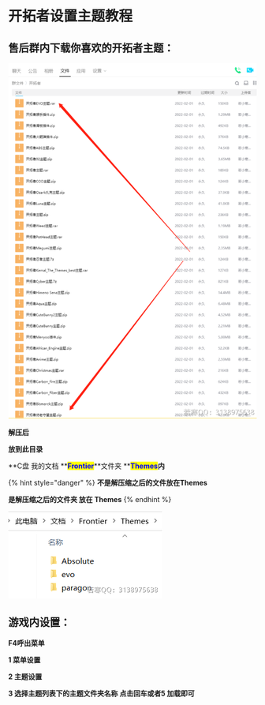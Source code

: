 # 开拓者设置主题教程

## **售后群内下载你喜欢的开拓者主题：**

****![](<../../.gitbook/assets/image (33) (1).png>)****

**解压后**

**放到此目录**

**C盘 我的文档 **<mark style="color:blue;">**Frontier**</mark>**文件夹 **<mark style="color:blue;">**Themes**</mark>**内**

{% hint style="danger" %}
**不是解压缩之后的文件放在Themes**

**是解压缩之后的文件夹 放在 Themes**
{% endhint %}

![](<../../.gitbook/assets/image (23) (1) (1) (1).png>)

## **游戏内设置：**

**F4呼出菜单**

**1 菜单设置**

**2 主题设置**

**3 选择主题列表下的主题文件夹名称 点击回车或者5 加载即可**
